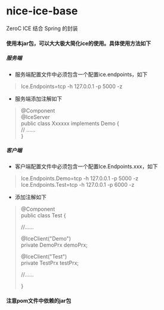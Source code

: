# nice-ice-base
ZeroC ICE 结合 Spring 的封装

#### 使用本jar包，可以大大极大简化ice的使用。具体使用方法如下

##### 服务端
+  服务端配置文件中必须包含一个配置ice.endpoints，如下

>Ice.Endpoints=tcp -h 127.0.0.1 -p 5000 -z


+  服务端添加注解如下

>@Component<br/>
>@IceServer<br/>
>public class Xxxxxx implements Demo {<br/>
>// ……<br/>
>}

##### 客户端
+  客户端配置文件中必须包含一个配置Ice.Endpoints.xxx，如下

>Ice.Endpoints.Demo=tcp -h 127.0.0.1 -p 5000 -z<br/>
>Ice.Endpoints.Test=tcp -h 127.0.0.1 -p 6000 -z

+  添加注解如下

>@Component<br/>
>public class Test {
>
>    //……
>
>@IceClient("Demo")<br/>
>private DemoPrx demoPrx;
>
>@IceClient("Test")<br/>
>private TestPrx testPrx;
>
>    //……
>
>}


#### 注意pom文件中依赖的jar包

<br/>
